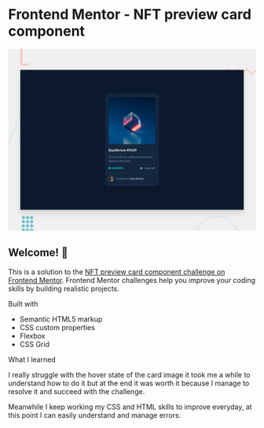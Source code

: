 # Frontend Mentor - NFT preview card component

![Design preview for the NFT preview card component coding challenge](./design/desktop-preview.jpg)

## Welcome! 👋

This is a solution to the [NFT preview card component challenge on Frontend Mentor](https://www.frontendmentor.io/challenges/nft-preview-card-component-SbdUL_w0U). Frontend Mentor challenges help you improve your coding skills by building realistic projects. 

Built with

- Semantic HTML5 markup
- CSS custom properties
- Flexbox
- CSS Grid

What I learned

I really struggle with the hover state of the card image it took me a while to understand how to do it but at the end it was worth it because I manage to resolve it and succeed with the challenge.

Meanwhile I keep working my CSS and HTML skills to improve everyday, at this point I can easily understand and manage errors. 
